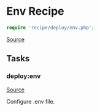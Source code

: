 <!-- DO NOT EDIT THIS FILE! -->
<!-- Instead edit recipe/deploy/env.php -->
<!-- Then run bin/docgen -->

# Env Recipe

```php
require 'recipe/deploy/env.php';
```

[Source](/recipe/deploy/env.php)



## Tasks

### deploy:env
[Source](https://github.com/deployphp/deployer/blob/master/recipe/deploy/env.php#L6)

Configure .env file.




